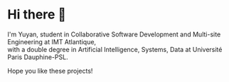 # Hi there 👋

I'm Yuyan, student in Collaborative Software Development and Multi-site Engineering at IMT Atlantique,  
with a double degree in Artificial Intelligence, Systems, Data at Université Paris Dauphine-PSL.

Hope you like these projects!
